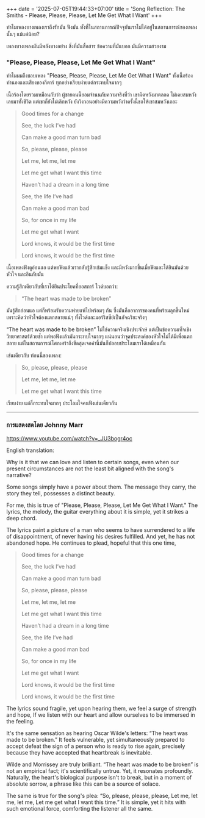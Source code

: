 +++
date = '2025-07-05T19:44:33+07:00'
title = 'Song Reflection: The Smiths - Please, Please, Please, Let Me Get What I Want'
+++


ทำไมเพลงบางเพลงเราถึงรักมัน ฟังมัน ทั้งที่ในสถานการณ์ปัจจุบันเราไม่ได้อยู่ในสถานการณ์ของเพลงนั้นๆ แม้แต่น้อย?

เพลงบางเพลงมันมีพลังบางอย่าง สิ่งที่มันสื่อสาร ข้อความที่มันบอก มันมีความสวยงาม

### "Please, Please, Please, Let Me Get What I Want"

ทำไมผมถึงชอบเพลง "Please, Please, Please, Let Me Get What I Want" ทั้งเนื้อร้อง ทำนองและเสียงของกีตาร์ ทุกอย่างเรียบง่ายแต่กระทบใจมากๆ

เนื้อร้องโดยรวมเหมือนกับว่า ผู้ชายคนนี้ยอมจำนนกับความจริงที่ว่า เขาผิดหวังมาตลอด ไม่เคยสมหวังเลยมาทั้งชีวิต แต่เขาก็ยังไม่เลิกหวัง ยังวิงวอนอย่างมีความหวังว่าครั้งนี้ขอให้เขาสมหวังเถอะ

> Good times for a change
>
> See, the luck I’ve had
>
> Can make a good man turn bad
>
> So, please, please, please
>
> Let me, let me, let me
>
> Let me get what I want this time
>
> Haven’t had a dream in a long time
>
> See, the life I’ve had
>
> Can make a good man bad
>
> So, for once in my life
>
> Let me get what I want
>
> Lord knows, it would be the first time
>
> Lord knows, it would be the first time

เนื้อเพลงฟังดูอ่อนแอ แต่พอฟังแล้วเรากลับรู้สึกเข้มแข็ง และมีหวังมากขึ้นเมื่อฟังและได้ยินมันด้วยหัวใจ และอินกับมัน

ความรู้สึกเดียวกับที่เราได้ยินประโยคที่ออสการ์ ไวด์บอกว่า:

> “The heart was made to be broken”

มันรู้สึกอ่อนแอ แต่ก็พร้อมรับความพ่ายแพ้ไปพร้อมๆ กัน ซึ่งมันคืออาการของคนที่พร้อมลุกขึ้นใหม่ เพราะคิดว่าหัวใจต้องแตกสลายแน่ๆ ทั้งไวด์และมอร์ริสซีย์เป็นอัจฉริยะจริงๆ

“The heart was made to be broken” ไม่ใช่ความจริงเชิงประจักษ์ แต่เป็นข้อความเท็จเชิงวิทยาศาสตร์ด้วยซ้ำ แต่พอฟังแล้วมันกระทบใจมากๆ แน่นอนว่าจุดประสงค์ของหัวใจไม่ได้มีเพื่อแตกสลาย แต่ในสถานการณ์โศกเศร้าถึงขีดสุดเจอคำนี้มันก็ปลอบประโลมเราได้เหมือนกัน

เช่นเดียวกับ ท่อนนี้ของเพลง:

> So, please, please, please
>
> Let me, let me, let me
>
> Let me get what I want this time

เรียบง่าย แต่ก็กระทบใจมากๆ ประโลมใจคนฟังเช่นเดียวกัน

***

### การแสดงสดโดย Johnny Marr
https://www.youtube.com/watch?v=_JU3bogr4oc

English translation:

Why is it that we can love and listen to certain songs, 
even when our present circumstances are not the least bit aligned with the song's narrative?

Some songs simply have a power about them. 
The message they carry, the story they tell, possesses a distinct beauty. 

For me, this is true of "Please, Please, Please, Let Me Get What I Want." 
The lyrics, the melody, the guitar 
everything about it is simple, yet it strikes a deep chord. 

The lyrics paint a picture of a man who seems to have surrendered to a life of disappointment, 
of never having his desires fulfilled. 
And yet, he has not abandoned hope. 
He continues to plead, 
hopeful that this one time, 

> Good times for a change
>
> See, the luck I’ve had
>
> Can make a good man turn bad
>
> So, please, please, please
>
> Let me, let me, let me
>
> Let me get what I want this time
>
> Haven’t had a dream in a long time
>
> See, the life I’ve had
>
> Can make a good man bad
>
> So, for once in my life
>
> Let me get what I want
>
> Lord knows, it would be the first time
>
> Lord knows, it would be the first time

The lyrics sound fragile, yet upon hearing them, we feel a surge of strength and hope, 
If we listen with our heart and allow ourselves to be immersed in the feeling. 

It's the same sensation as hearing Oscar Wilde's letters: “The heart was made to be broken.” It feels vulnerable, 
yet simultaneously prepared to accept defeat
the sign of a person who is ready to rise again, 
precisely because they have accepted that heartbreak is inevitable.

Wilde and Morrissey are truly brilliant. 
“The heart was made to be broken” is not an empirical fact; it's scientifically untrue. 
Yet, it resonates profoundly. Naturally, the heart's biological purpose isn't to break, 
but in a moment of absolute sorrow, a phrase like this can be a source of solace. 

The same is true for the song's plea: 
“So, please, please, please, Let me, let me, let me, Let me get what I want this time.” 
It is simple, yet it hits with such emotional force, comforting the listener all the same.
